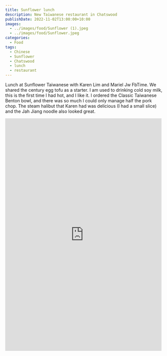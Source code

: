 ```yaml
---
title: Sunflower lunch
description: New Taiwanese restaurant in Chatswood
publishDate: 2022-11-02T13:00:00+10:00
images:
  - ../images/food/Sunflower (1).jpeg
  - ../images/food/Sunflower.jpeg
categories:
  - Food
tags:
  - Chinese
  - Sunflower
  - Chatswood
  - lunch
  - restaurant
---
```


Lunch at Sunflower Taiwanese with Karen Lim and Mariel Jw FbTime. We shared the century egg tofu as a starter. I am used to drinking cold soy milk, this is the first time I had hot, and I like it. I ordered the Classic Taiwanese Benton bowl, and there was so much I could only manage half the pork chop. The steam halibut that Karen had was delicious (I had a small slice) and the Jah Jiang noodle also looked great.

<iframe src="https://www.facebook.com/plugins/post.php?href=https%3A%2F%2Fwww.facebook.com%2Fchris1.tham%2Fposts%2Fpfbid02ST65s91Jrkm8xm8bsSHkHbiPtrB2sAiZvV8yzVLHoZYspUJ5N63jHL4LfvqkyErTl&show_text=true&width=500" width="500" height="742" style="border:none;overflow:hidden" scrolling="no" frameborder="0" allowfullscreen="true" allow="autoplay; clipboard-write; encrypted-media; picture-in-picture; web-share"></iframe>
